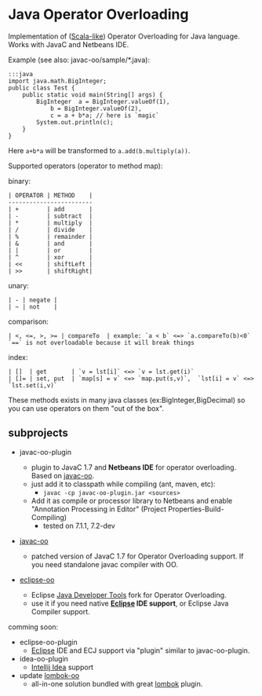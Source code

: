# Java Operator Overloading #

Implementation of ([Scala-like]) Operator Overloading for Java language.
Works with JavaC and Netbeans IDE.

Example (see also: javac-oo/sample/*.java):

	:::java
	import java.math.BigInteger;
	public class Test {
		public static void main(String[] args) {
			BigInteger  a = BigInteger.valueOf(1),
				b = BigInteger.valueOf(2),
				c = a + b*a; // here is `magic`
			System.out.println(c);
		}
	}

Here `a+b*a` will be transformed to `a.add(b.multiply(a))`.

Supported operators (operator to method map):

binary:

	| OPERATOR | METHOD    |
	------------------------
	| +        | add       |
	| -        | subtract  |
	| *        | multiply  |
	| /        | divide    |
	| %        | remainder |
	| &        | and       |
	| |        | or        |
	| ^        | xor       |
	| <<       | shiftLeft |
	| >>       | shiftRight|

unary:

	| - | negate |
	| ~ | not    |

comparison:

	| <, <=, >, >= | compareTo	| example: `a < b` <=> `a.compareTo(b)<0`
	`==` is not overloadable because it will break things

index:

	| []  | get       | `v = lst[i]` <=> `v = lst.get(i)`
	| []= | set, put  | `map[s] = v` <=> `map.put(s,v)`,  `lst[i] = v` <=> `lst.set(i,v)`

These methods exists in many java classes (ex:BigInteger,BigDecimal) so you can
use operators on them "out of the box".


## subprojects

- javac-oo-plugin
	- plugin to JavaC 1.7 and **Netbeans IDE** for operator overloading. Based on [javac-oo].
	- just add it to classpath while compiling (ant, maven, etc):
		- `javac -cp javac-oo-plugin.jar <sources>`
	- Add it as compile or processor library to Netbeans and enable "Annotation Processing in Editor" (Project Properties-Build-Compiling)
		- tested on 7.1.1, 7.2-dev

- [javac-oo]
	- patched version of JavaC 1.7 for Operator Overloading support. If you need standalone javac compiler with OO.

- [eclipse-oo]
	- Eclipse [Java Developer Tools] fork for Operator Overloading.
	- use it if you need native **[Eclipse] IDE support**, or Eclipse Java Compiler support.

comming soon:

- eclipse-oo-plugin
	- [Eclipse] IDE and ECJ support via "plugin" similar to javac-oo-plugin.
- idea-oo-plugin
	- [Intellij Idea] support
- update [lombok-oo]
	- all-in-one solution bundled with great [lombok] plugin.

[Scala-like]: http://www.slideshare.net/joeygibson/operator-overloading-in-scala-2923973
[javac-oo]: https://bitbucket.org/amelentev/javac-oo
[lombok]: http://projectlombok.org/
[lombok-oo]: https://github.com/amelentev/lombok-oo
[eclipse]: http://eclipse.org/
[Java Developer Tools]: http://eclipse.org/jdt/
[Intellij Idea]: http://www.jetbrains.com/idea/
[eclipse-oo]: https://bitbucket.org/amelentev/eclipse.jdt.core-oo
